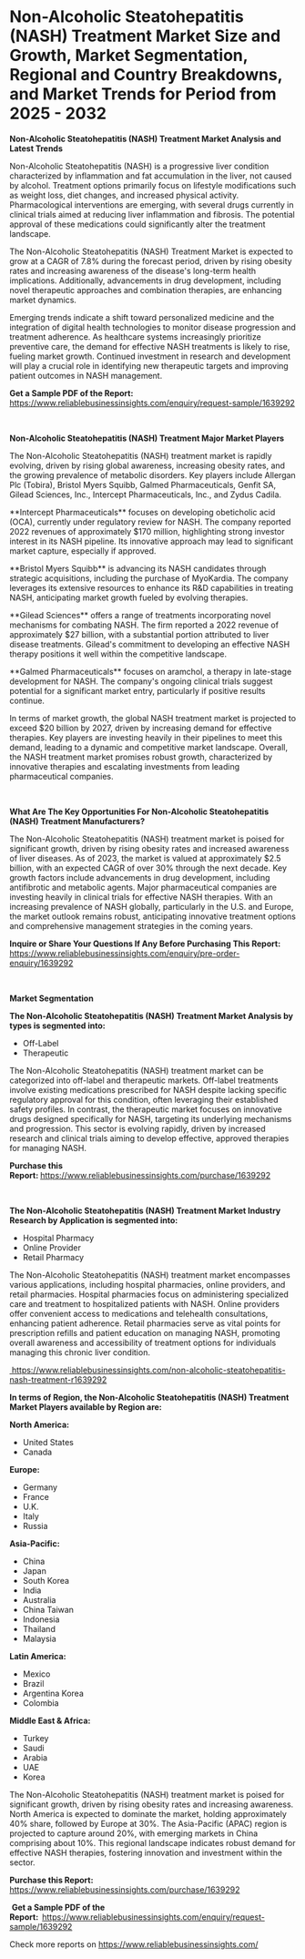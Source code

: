 <p><h1>Non-Alcoholic Steatohepatitis (NASH) Treatment Market Size and Growth, Market Segmentation, Regional and Country Breakdowns, and Market Trends for Period from 2025 -  2032</h1></p><p><strong>Non-Alcoholic Steatohepatitis (NASH) Treatment Market Analysis and Latest Trends</strong></p>
<p><p>Non-Alcoholic Steatohepatitis (NASH) is a progressive liver condition characterized by inflammation and fat accumulation in the liver, not caused by alcohol. Treatment options primarily focus on lifestyle modifications such as weight loss, diet changes, and increased physical activity. Pharmacological interventions are emerging, with several drugs currently in clinical trials aimed at reducing liver inflammation and fibrosis. The potential approval of these medications could significantly alter the treatment landscape.</p><p>The Non-Alcoholic Steatohepatitis (NASH) Treatment Market is expected to grow at a CAGR of 7.8% during the forecast period, driven by rising obesity rates and increasing awareness of the disease's long-term health implications. Additionally, advancements in drug development, including novel therapeutic approaches and combination therapies, are enhancing market dynamics. </p><p>Emerging trends indicate a shift toward personalized medicine and the integration of digital health technologies to monitor disease progression and treatment adherence. As healthcare systems increasingly prioritize preventive care, the demand for effective NASH treatments is likely to rise, fueling market growth. Continued investment in research and development will play a crucial role in identifying new therapeutic targets and improving patient outcomes in NASH management.</p></p>
<p><strong>Get a Sample PDF of the Report:&nbsp;</strong> <a href="https://www.reliablebusinessinsights.com/enquiry/request-sample/1639292?utm_campaign=57&utm_medium=2&utm_source=Github&utm_content=ia&utm_term=03032025&utm_id=non-alcoholic-steatohepatitis-nash-treatment">https://www.reliablebusinessinsights.com/enquiry/request-sample/1639292</a></p>
<p>&nbsp;</p>
<p><strong>Non-Alcoholic Steatohepatitis (NASH) Treatment Major Market Players</strong></p>
<p><p>The Non-Alcoholic Steatohepatitis (NASH) treatment market is rapidly evolving, driven by rising global awareness, increasing obesity rates, and the growing prevalence of metabolic disorders. Key players include Allergan Plc (Tobira), Bristol Myers Squibb, Galmed Pharmaceuticals, Genfit SA, Gilead Sciences, Inc., Intercept Pharmaceuticals, Inc., and Zydus Cadila.</p><p>**Intercept Pharmaceuticals** focuses on developing obeticholic acid (OCA), currently under regulatory review for NASH. The company reported 2022 revenues of approximately $170 million, highlighting strong investor interest in its NASH pipeline. Its innovative approach may lead to significant market capture, especially if approved.</p><p>**Bristol Myers Squibb** is advancing its NASH candidates through strategic acquisitions, including the purchase of MyoKardia. The company leverages its extensive resources to enhance its R&D capabilities in treating NASH, anticipating market growth fueled by evolving therapies.</p><p>**Gilead Sciences** offers a range of treatments incorporating novel mechanisms for combating NASH. The firm reported a 2022 revenue of approximately $27 billion, with a substantial portion attributed to liver disease treatments. Gilead's commitment to developing an effective NASH therapy positions it well within the competitive landscape.</p><p>**Galmed Pharmaceuticals** focuses on aramchol, a therapy in late-stage development for NASH. The company's ongoing clinical trials suggest potential for a significant market entry, particularly if positive results continue. </p><p>In terms of market growth, the global NASH treatment market is projected to exceed $20 billion by 2027, driven by increasing demand for effective therapies. Key players are investing heavily in their pipelines to meet this demand, leading to a dynamic and competitive market landscape. Overall, the NASH treatment market promises robust growth, characterized by innovative therapies and escalating investments from leading pharmaceutical companies.</p></p>
<p>&nbsp;</p>
<p><strong>What Are The Key Opportunities For Non-Alcoholic Steatohepatitis (NASH) Treatment Manufacturers?</strong></p>
<p><p>The Non-Alcoholic Steatohepatitis (NASH) treatment market is poised for significant growth, driven by rising obesity rates and increased awareness of liver diseases. As of 2023, the market is valued at approximately $2.5 billion, with an expected CAGR of over 30% through the next decade. Key growth factors include advancements in drug development, including antifibrotic and metabolic agents. Major pharmaceutical companies are investing heavily in clinical trials for effective NASH therapies. With an increasing prevalence of NASH globally, particularly in the U.S. and Europe, the market outlook remains robust, anticipating innovative treatment options and comprehensive management strategies in the coming years.</p></p>
<p><strong>Inquire or Share Your Questions If Any Before Purchasing This Report:</strong> <a href="https://www.reliablebusinessinsights.com/enquiry/pre-order-enquiry/1639292?utm_campaign=57&utm_medium=2&utm_source=Github&utm_content=ia&utm_term=03032025&utm_id=non-alcoholic-steatohepatitis-nash-treatment">https://www.reliablebusinessinsights.com/enquiry/pre-order-enquiry/1639292</a></p>
<p>&nbsp;</p>
<p><strong>Market Segmentation</strong></p>
<p><strong>The Non-Alcoholic Steatohepatitis (NASH) Treatment Market Analysis by types is segmented into:</strong></p>
<p><ul><li>Off-Label</li><li>Therapeutic</li></ul></p>
<p><p>The Non-Alcoholic Steatohepatitis (NASH) treatment market can be categorized into off-label and therapeutic markets. Off-label treatments involve existing medications prescribed for NASH despite lacking specific regulatory approval for this condition, often leveraging their established safety profiles. In contrast, the therapeutic market focuses on innovative drugs designed specifically for NASH, targeting its underlying mechanisms and progression. This sector is evolving rapidly, driven by increased research and clinical trials aiming to develop effective, approved therapies for managing NASH.</p></p>
<p><strong>Purchase this Report:&nbsp;</strong><a href="https://www.reliablebusinessinsights.com/purchase/1639292?utm_campaign=57&utm_medium=2&utm_source=Github&utm_content=ia&utm_term=03032025&utm_id=non-alcoholic-steatohepatitis-nash-treatment">https://www.reliablebusinessinsights.com/purchase/1639292</a></p>
<p>&nbsp;</p>
<p><strong>The Non-Alcoholic Steatohepatitis (NASH) Treatment Market Industry Research by Application is segmented into:</strong></p>
<p><ul><li>Hospital Pharmacy</li><li>Online Provider</li><li>Retail Pharmacy</li></ul></p>
<p><p>The Non-Alcoholic Steatohepatitis (NASH) treatment market encompasses various applications, including hospital pharmacies, online providers, and retail pharmacies. Hospital pharmacies focus on administering specialized care and treatment to hospitalized patients with NASH. Online providers offer convenient access to medications and telehealth consultations, enhancing patient adherence. Retail pharmacies serve as vital points for prescription refills and patient education on managing NASH, promoting overall awareness and accessibility of treatment options for individuals managing this chronic liver condition.</p></p>
<p><a href="https://www.reliablebusinessinsights.com/non-alcoholic-steatohepatitis-nash-treatment-r1639292?utm_campaign=57&utm_medium=2&utm_source=Github&utm_content=ia&utm_term=03032025&utm_id=non-alcoholic-steatohepatitis-nash-treatment">&nbsp;https://www.reliablebusinessinsights.com/non-alcoholic-steatohepatitis-nash-treatment-r1639292</a></p>
<p><strong>In terms of Region, the Non-Alcoholic Steatohepatitis (NASH) Treatment Market Players available by Region are:</strong></p>
<p>
    <p> <strong> North America: </strong>
        <ul>
            <li>United States</li>
            <li>Canada</li>
        </ul>
        </p> 
    <p> <strong> Europe: </strong>
        <ul>
            <li>Germany</li>
            <li>France</li>
            <li>U.K.</li>
            <li>Italy</li>
            <li>Russia</li>
        </ul>
        </p> 
    <p> <strong> Asia-Pacific: </strong>
        <ul>
            <li>China</li>
            <li>Japan</li>
            <li>South Korea</li>
            <li>India</li>
            <li>Australia</li>
            <li>China Taiwan</li>
            <li>Indonesia</li>
            <li>Thailand</li>
            <li>Malaysia</li>
        </ul>
        </p> 
    <p> <strong> Latin America: </strong>
        <ul>
            <li>Mexico</li>
            <li>Brazil</li>
            <li>Argentina Korea</li>
            <li>Colombia</li>
        </ul>
        </p> 
    <p> <strong> Middle East & Africa: </strong>
        <ul>
            <li>Turkey</li>
            <li>Saudi</li>
            <li>Arabia</li>
            <li>UAE</li>
            <li>Korea</li>
        </ul>
    </p>
    </p>
<p><p>The Non-Alcoholic Steatohepatitis (NASH) treatment market is poised for significant growth, driven by rising obesity rates and increasing awareness. North America is expected to dominate the market, holding approximately 40% share, followed by Europe at 30%. The Asia-Pacific (APAC) region is projected to capture around 20%, with emerging markets in China comprising about 10%. This regional landscape indicates robust demand for effective NASH therapies, fostering innovation and investment within the sector.</p></p>
<p><strong>Purchase this Report: </strong><a href="https://www.reliablebusinessinsights.com/purchase/1639292?utm_campaign=57&utm_medium=2&utm_source=Github&utm_content=ia&utm_term=03032025&utm_id=non-alcoholic-steatohepatitis-nash-treatment">https://www.reliablebusinessinsights.com/purchase/1639292</a></p>
<p>&nbsp;<strong>Get a Sample PDF of the Report:&nbsp;&nbsp;</strong><a href="https://www.reliablebusinessinsights.com/enquiry/request-sample/1639292?utm_campaign=57&utm_medium=2&utm_source=Github&utm_content=ia&utm_term=03032025&utm_id=non-alcoholic-steatohepatitis-nash-treatment">https://www.reliablebusinessinsights.com/enquiry/request-sample/1639292</a></p>
<p><strong></strong></p>
<p>Check more reports on <a href="https://www.reliablebusinessinsights.com/?utm_campaign=57&utm_medium=2&utm_source=Github&utm_content=ia&utm_term=03032025&utm_id=non-alcoholic-steatohepatitis-nash-treatment">https://www.reliablebusinessinsights.com/</a></p>